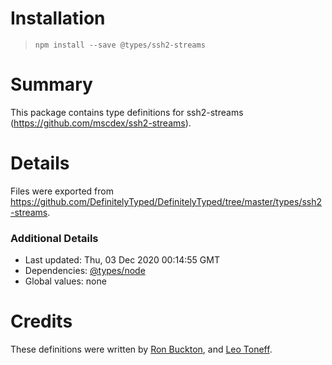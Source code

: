# Installation
> `npm install --save @types/ssh2-streams`

# Summary
This package contains type definitions for ssh2-streams (https://github.com/mscdex/ssh2-streams).

# Details
Files were exported from https://github.com/DefinitelyTyped/DefinitelyTyped/tree/master/types/ssh2-streams.

### Additional Details
 * Last updated: Thu, 03 Dec 2020 00:14:55 GMT
 * Dependencies: [@types/node](https://npmjs.com/package/@types/node)
 * Global values: none

# Credits
These definitions were written by [Ron Buckton](https://github.com/rbuckton), and [Leo Toneff](https://github.com/bragle).

